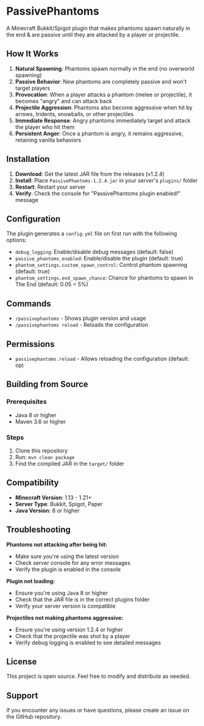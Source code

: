 # PassivePhantoms

A Minecraft Bukkit/Spigot plugin that makes phantoms spawn naturally in the end & are passive until they are attacked by a player or projectile.

## How It Works

1. **Natural Spawning**: Phantoms spawn normally in the end (no overworld spawning)
2. **Passive Behavior**: New phantoms are completely passive and won't target players
3. **Provocation**: When a player attacks a phantom (melee or projectile), it becomes "angry" and can attack back
4. **Projectile Aggression**: Phantoms also become aggressive when hit by arrows, tridents, snowballs, or other projectiles
5. **Immediate Response**: Angry phantoms immediately target and attack the player who hit them
6. **Persistent Anger**: Once a phantom is angry, it remains aggressive, retaining vanilla behaviors

## Installation

1. **Download**: Get the latest JAR file from the releases (v1.2.4)
2. **Install**: Place `PassivePhantoms-1.2.4.jar` in your server's `plugins/` folder
3. **Restart**: Restart your server
4. **Verify**: Check the console for "PassivePhantoms plugin enabled!" message

## Configuration

The plugin generates a `config.yml` file on first run with the following options:

- `debug_logging`: Enable/disable debug messages (default: false)
- `passive_phantoms_enabled`: Enable/disable the plugin (default: true)
- `phantom_settings.custom_spawn_control`: Control phantom spawning (default: true)
- `phantom_settings.end_spawn_chance`: Chance for phantoms to spawn in The End (default: 0.05 = 5%)

## Commands

- `/passivephantoms` - Shows plugin version and usage
- `/passivephantoms reload` - Reloads the configuration

## Permissions

- `passivephantoms.reload` - Allows reloading the configuration (default: op)

## Building from Source

### Prerequisites
- Java 8 or higher
- Maven 3.6 or higher

### Steps
1. Clone this repository
2. Run: `mvn clean package`
3. Find the compiled JAR in the `target/` folder

## Compatibility

- **Minecraft Version**: 1.13 - 1.21+
- **Server Type**: Bukkit, Spigot, Paper
- **Java Version**: 8 or higher

## Troubleshooting

**Phantoms not attacking after being hit:**
- Make sure you're using the latest version
- Check server console for any error messages
- Verify the plugin is enabled in the console

**Plugin not loading:**
- Ensure you're using Java 8 or higher
- Check that the JAR file is in the correct plugins folder
- Verify your server version is compatible

**Projectiles not making phantoms aggressive:**
- Ensure you're using version 1.2.4 or higher
- Check that the projectile was shot by a player
- Verify debug logging is enabled to see detailed messages

## License

This project is open source. Feel free to modify and distribute as needed.

## Support

If you encounter any issues or have questions, please create an issue on the GitHub repository. 
